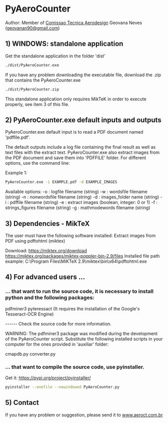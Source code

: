 # PyAeroCounter
 
Author:  Member of [Comissao Tecnica Aerodesign](www.aeroct.com.br)
            Geovana Neves (geovanan90@gmail.com)

## 1) WINDOWS: standalone application 

Get the standalone application in the folder 'dist'

```bash
./dist/PyAeroCounter.exe
```

If you have any problem downloading the executable file, download the .zip that contains the PyAeroCounter.exe

```bash
./dist/PyAeroCounter.zip
```

This standalone application only requires MikTeK in order to execute properly, see item 3 of this file.

## 2) PyAeroCounter.exe default inputs and outputs

PyAeroCounter.exe default input is to read a PDF document named 'pdffile.pdf'.

The default outputs include a log file containing the final result as well as text files with the extract text.
PyAeroCounter.exe also extract images from the PDF document and save them into 'PDFFILE' folder. 
For different options, use the command line:

Example 1:
```bash
PyAeroCounter.exe -i EXAMPLE.pdf -d EXAMPLE_IMAGES
```

Available options:
-o : logfile filename           (string)
-w : wordsfile filename         (string)
-n : nonwordsfile filename      (string)
-d : images_folder name         (string)
-i : pdffile filename           (string)
-e : extract images             (boolean, integer: 0 or 1)
-f : strings_figures filename   (string)
-g : mathmodewords filename     (string)

## 3)  Dependencies - MikTeX

The user must have the following software installed:
Extract images from PDF using pdftohtml (miktex)

Download:
https://miktex.org/download
https://miktex.org/packages/miktex-poppler-bin-2.9/files
Installed file path example: C:\Program Files\MiKTeX 2.9\miktex\bin\x64\pdftohtml.exe
	  
	  
## 4) For advanced users ... 
### ... that want to run the source code, it is necessary to install python and the following packages:

pdfminer3
pyteressact   (It requires the installation of the Google's Tesseract-OCR Engine)

------ Check the source code for more information.

WARNING: 
The pdfminer3 package was modified during the development of the PyAeroCounter script.
Substitute the following installed scripts in your computer for the ones provided in 'auxiliar' folder:

   cmapdb.py
   converter.py
   
### ... that want to compile the source code, use pyinstaller.

Get it: https://pypi.org/project/pyinstaller/

```bash
pyinstaller --onefile --nowindowed PyAeroCounter.py
```

## 5) Contact 

If you have any problem or suggestion, please send it to www.aeroct.com.br
